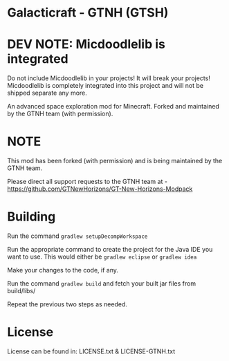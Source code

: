 Galacticraft - GTNH (GTSH)
===================

DEV NOTE: Micdoodlelib is integrated
====
Do not include Micdoodlelib in your projects! It will break your projects! Micdoodlelib is completely integrated into this project and will not be shipped separate any more.

An advanced space exploration mod for Minecraft.  Forked and maintained by the GTNH team (with permission).

NOTE
====

This mod has been forked (with permission) and is being maintained by the GTNH team.  

Please direct all support requests to the GTNH team at -  https://github.com/GTNewHorizons/GT-New-Horizons-Modpack

Building
=======

Run the command `gradlew setupDecompWorkspace`

Run the appropriate command to create the project for the Java IDE you want to use. This would either be `gradlew eclipse` or `gradlew idea`

Make your changes to the code, if any.

Run the command `gradlew build` and fetch your built jar files from build/libs/

Repeat the previous two steps as needed.
 
License
=======

License can be found in: LICENSE.txt & LICENSE-GTNH.txt


